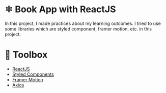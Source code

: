 # ⚛️ Book App with ReactJS

In this project, I made practices about my learning outcomes. I tried to use some libraries which are styled component, framer motion, etc. in this project. 

# 🧰 Toolbox

<ul style="list-style-type:disc">
   <li><a href="https://reactjs.org">ReactJS</a></li>
   <li><a href="https://styled-components.com">Styled Components</a></li>
   <li><a href="https://www.framer.com/api/motion/">Framer Motion</a></li>
   <li><a href="https://www.npmjs.com/package/axios">Axios</a></li>
</ul>

